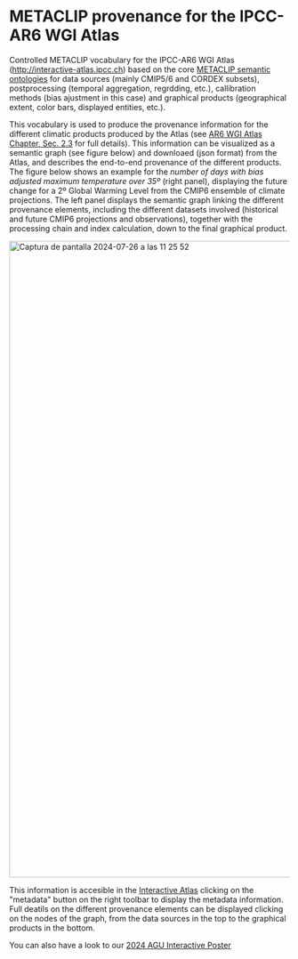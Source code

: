 # METACLIP provenance for the IPCC-AR6 WGI Atlas
Controlled METACLIP vocabulary for the IPCC-AR6 WGI Atlas (http://interactive-atlas.ipcc.ch) based on the core [METACLIP semantic ontologies](https://github.com/metaclip/ontologies) for data sources (mainly CMIP5/6 and CORDEX subsets), postprocessing (temporal aggregation, regrdding, etc.), callibration methods (bias ajustment in this case) and graphical products (geographical extent, color bars, displayed entities, etc.). 

This vocabulary is used to produce the provenance information for the different climatic products produced by the Atlas (see [AR6 WGI Atlas Chapter, Sec. 2.3](https://www.ipcc.ch/report/ar6/wg1/chapter/atlas/#Atlas.2.3) for full details). This information can be visualized as a semantic graph (see figure below) and downloaed (json format) from the Atlas, and describes the end-to-end provenance of the different products. The figure below shows an example for the _number of days with bias adjusted maximum temperature over 35º_ (right panel), displaying the future change for a 2º Global Warming Level from the CMIP6 ensemble of climate projections. The left panel displays the semantic graph linking the different provenance elements, including the different datasets involved (historical and future CMIP6 projections and observations), together with the processing chain and index calculation, down to the final graphical product.

<img width="1145" alt="Captura de pantalla 2024-07-26 a las 11 25 52" src="https://github.com/user-attachments/assets/81e68d35-8b5c-49cc-84e1-933ffab671dd">

This information is accesible in the [Interactive Atlas](https://interactive-atlas.ipcc.ch/permalink/2ftNwPFM) clicking on the "metadata" button on the right toolbar to display the metadata information. Full deatils on the different provenance elements can be displayed clicking on the nodes of the graph, from the data sources in the top to the graphical products in the bottom. 

You can also have a look to our [2024 AGU Interactive Poster](https://agu24.ipostersessions.com/Default.aspx?s=50-0B-A2-D6-50-24-05-87-67-9B-4A-09-A3-FE-B3-3D)

